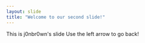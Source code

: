 ```yaml
---
layout: slide
title: "Welcome to our second slide!"
---
```

This is j0nbr0wn's slide
Use the left arrow to go back!